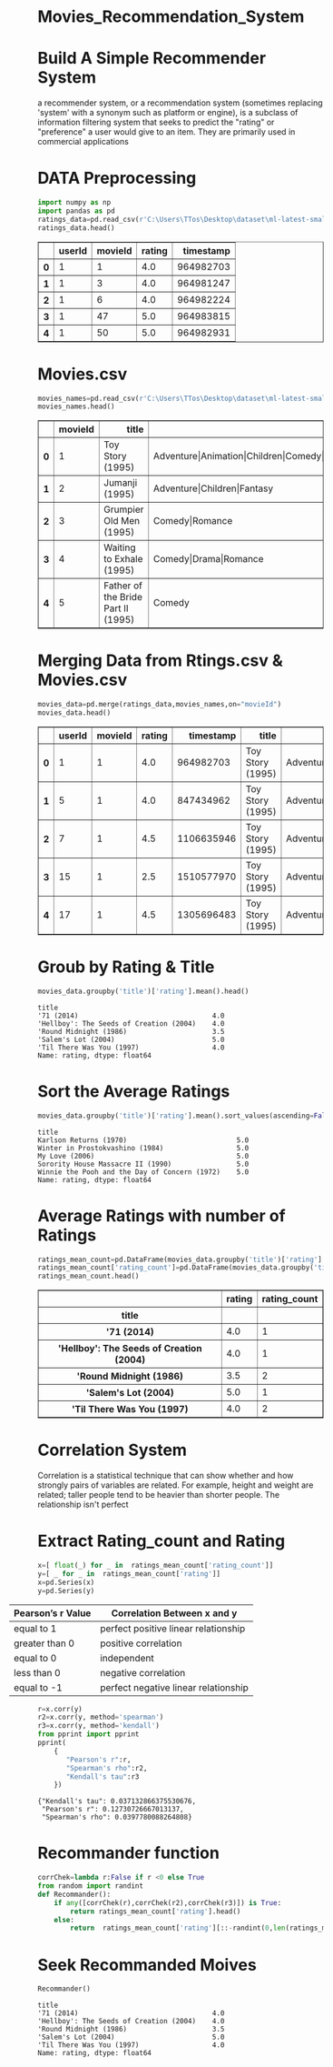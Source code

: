 # Movies_Recommendation_System

# Build A Simple Recommender System 

a recommender system, or a recommendation system (sometimes replacing 'system' with a synonym such as platform or engine), is a subclass of information filtering system that seeks to predict the "rating" or "preference" a user would give to an item. They are primarily used in commercial applications

# DATA Preprocessing


```python
import numpy as np 
import pandas as pd
ratings_data=pd.read_csv(r'C:\Users\TTos\Desktop\dataset\ml-latest-small\ml-latest-small\ratings.csv')
ratings_data.head()
```




<div>

<table border="1" class="dataframe">
  <thead>
    <tr style="text-align: right;">
      <th></th>
      <th>userId</th>
      <th>movieId</th>
      <th>rating</th>
      <th>timestamp</th>
    </tr>
  </thead>
  <tbody>
    <tr>
      <th>0</th>
      <td>1</td>
      <td>1</td>
      <td>4.0</td>
      <td>964982703</td>
    </tr>
    <tr>
      <th>1</th>
      <td>1</td>
      <td>3</td>
      <td>4.0</td>
      <td>964981247</td>
    </tr>
    <tr>
      <th>2</th>
      <td>1</td>
      <td>6</td>
      <td>4.0</td>
      <td>964982224</td>
    </tr>
    <tr>
      <th>3</th>
      <td>1</td>
      <td>47</td>
      <td>5.0</td>
      <td>964983815</td>
    </tr>
    <tr>
      <th>4</th>
      <td>1</td>
      <td>50</td>
      <td>5.0</td>
      <td>964982931</td>
    </tr>
  </tbody>
</table>
</div>



# Movies.csv


```python
movies_names=pd.read_csv(r'C:\Users\TTos\Desktop\dataset\ml-latest-small\ml-latest-small\movies.csv')
movies_names.head()
```




<div>

<table border="1" class="dataframe">
  <thead>
    <tr style="text-align: right;">
      <th></th>
      <th>movieId</th>
      <th>title</th>
      <th>genres</th>
    </tr>
  </thead>
  <tbody>
    <tr>
      <th>0</th>
      <td>1</td>
      <td>Toy Story (1995)</td>
      <td>Adventure|Animation|Children|Comedy|Fantasy</td>
    </tr>
    <tr>
      <th>1</th>
      <td>2</td>
      <td>Jumanji (1995)</td>
      <td>Adventure|Children|Fantasy</td>
    </tr>
    <tr>
      <th>2</th>
      <td>3</td>
      <td>Grumpier Old Men (1995)</td>
      <td>Comedy|Romance</td>
    </tr>
    <tr>
      <th>3</th>
      <td>4</td>
      <td>Waiting to Exhale (1995)</td>
      <td>Comedy|Drama|Romance</td>
    </tr>
    <tr>
      <th>4</th>
      <td>5</td>
      <td>Father of the Bride Part II (1995)</td>
      <td>Comedy</td>
    </tr>
  </tbody>
</table>
</div>



# Merging Data from Rtings.csv & Movies.csv


```python
movies_data=pd.merge(ratings_data,movies_names,on="movieId")
movies_data.head()
```




<div>

<table border="1" class="dataframe">
  <thead>
    <tr style="text-align: right;">
      <th></th>
      <th>userId</th>
      <th>movieId</th>
      <th>rating</th>
      <th>timestamp</th>
      <th>title</th>
      <th>genres</th>
    </tr>
  </thead>
  <tbody>
    <tr>
      <th>0</th>
      <td>1</td>
      <td>1</td>
      <td>4.0</td>
      <td>964982703</td>
      <td>Toy Story (1995)</td>
      <td>Adventure|Animation|Children|Comedy|Fantasy</td>
    </tr>
    <tr>
      <th>1</th>
      <td>5</td>
      <td>1</td>
      <td>4.0</td>
      <td>847434962</td>
      <td>Toy Story (1995)</td>
      <td>Adventure|Animation|Children|Comedy|Fantasy</td>
    </tr>
    <tr>
      <th>2</th>
      <td>7</td>
      <td>1</td>
      <td>4.5</td>
      <td>1106635946</td>
      <td>Toy Story (1995)</td>
      <td>Adventure|Animation|Children|Comedy|Fantasy</td>
    </tr>
    <tr>
      <th>3</th>
      <td>15</td>
      <td>1</td>
      <td>2.5</td>
      <td>1510577970</td>
      <td>Toy Story (1995)</td>
      <td>Adventure|Animation|Children|Comedy|Fantasy</td>
    </tr>
    <tr>
      <th>4</th>
      <td>17</td>
      <td>1</td>
      <td>4.5</td>
      <td>1305696483</td>
      <td>Toy Story (1995)</td>
      <td>Adventure|Animation|Children|Comedy|Fantasy</td>
    </tr>
  </tbody>
</table>
</div>



# Groub by Rating & Title


```python
movies_data.groupby('title')['rating'].mean().head()
```




    title
    '71 (2014)                                 4.0
    'Hellboy': The Seeds of Creation (2004)    4.0
    'Round Midnight (1986)                     3.5
    'Salem's Lot (2004)                        5.0
    'Til There Was You (1997)                  4.0
    Name: rating, dtype: float64



# Sort the Average Ratings


```python
movies_data.groupby('title')['rating'].mean().sort_values(ascending=False).head()
```




    title
    Karlson Returns (1970)                           5.0
    Winter in Prostokvashino (1984)                  5.0
    My Love (2006)                                   5.0
    Sorority House Massacre II (1990)                5.0
    Winnie the Pooh and the Day of Concern (1972)    5.0
    Name: rating, dtype: float64



# Average Ratings with number of Ratings


```python
ratings_mean_count=pd.DataFrame(movies_data.groupby('title')['rating'].mean())
ratings_mean_count['rating_count']=pd.DataFrame(movies_data.groupby('title')['rating'].count())
ratings_mean_count.head()
```




<div>

<table border="1" class="dataframe">
  <thead>
    <tr style="text-align: right;">
      <th></th>
      <th>rating</th>
      <th>rating_count</th>
    </tr>
    <tr>
      <th>title</th>
      <th></th>
      <th></th>
    </tr>
  </thead>
  <tbody>
    <tr>
      <th>'71 (2014)</th>
      <td>4.0</td>
      <td>1</td>
    </tr>
    <tr>
      <th>'Hellboy': The Seeds of Creation (2004)</th>
      <td>4.0</td>
      <td>1</td>
    </tr>
    <tr>
      <th>'Round Midnight (1986)</th>
      <td>3.5</td>
      <td>2</td>
    </tr>
    <tr>
      <th>'Salem's Lot (2004)</th>
      <td>5.0</td>
      <td>1</td>
    </tr>
    <tr>
      <th>'Til There Was You (1997)</th>
      <td>4.0</td>
      <td>2</td>
    </tr>
  </tbody>
</table>
</div>



# Correlation System

Correlation is a statistical technique that can show whether and how strongly pairs of variables are related. For example, height and weight are related; taller people tend to be heavier than shorter people. The relationship isn't perfect

# Extract Rating_count and Rating 


```python
x=[ float(_) for _ in  ratings_mean_count['rating_count']]
y=[ _ for _ in  ratings_mean_count['rating']]
x=pd.Series(x)
y=pd.Series(y)
```

<html><head>


<!-- Load require.js. Delete this if your page already loads require.js -->
<script src="https://cdnjs.cloudflare.com/ajax/libs/require.js/2.3.4/require.min.js" integrity="sha256-Ae2Vz/4ePdIu6ZyI/5ZGsYnb+m0JlOmKPjt6XZ9JJkA=" crossorigin="anonymous"></script>
<script src="https://unpkg.com/@jupyter-widgets/html-manager@*/dist/embed-amd.js" crossorigin="anonymous"></script>
<script type="application/vnd.jupyter.widget-state+json">
{
    "version_major": 2,
    "version_minor": 0,
    "state": {}
}
</script>
</head>
    
<body>

<table width="40%" style="margin-left:-50px" >
<thead>
<tr>
<th>Pearson’s r Value</th>
<th>Correlation Between <strong>x</strong> and <strong>y</strong></th>
</tr>
</thead>
<tbody>
<tr>
<td>equal to 1</td>
<td>perfect positive linear relationship</td>
</tr>
<tr>
<td>greater than 0</td>
<td>positive correlation</td>
</tr>
<tr>
<td>equal to 0</td>
<td>independent</td>
</tr>
<tr>
<td>less than 0</td>
<td>negative correlation</td>
</tr>
<tr>
<td>equal to -1</td>
<td>perfect negative linear relationship</td>
</tr>
</tbody>
</table>
</body>
</html>



```python
r=x.corr(y)
r2=x.corr(y, method='spearman')
r3=x.corr(y, method='kendall')
from pprint import pprint
pprint(
    {
       "Pearson's r":r,
       "Spearman's rho":r2,
       "Kendall's tau":r3
    })
```

    {"Kendall's tau": 0.037132866375530676,
     "Pearson's r": 0.12730726667013137,
     "Spearman's rho": 0.0397780088264808}
    

# Recommander function


```python
corrChek=lambda r:False if r <0 else True 
from random import randint
def Recommander():
    if any([corrChek(r),corrChek(r2),corrChek(r3)]) is True:
        return ratings_mean_count['rating'].head()
    else:
        return  ratings_mean_count['rating'][::-randint(0,len(ratings_mean_count['rating']))]
```

# Seek  Recommanded Moives


```python
Recommander()
```




    title
    '71 (2014)                                 4.0
    'Hellboy': The Seeds of Creation (2004)    4.0
    'Round Midnight (1986)                     3.5
    'Salem's Lot (2004)                        5.0
    'Til There Was You (1997)                  4.0
    Name: rating, dtype: float64


